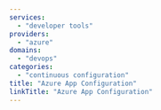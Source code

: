 ```yaml
---
services:
  - "developer tools"
providers:
  - "azure"
domains:
  - "devops"
categories:
  - "continuous configuration"
title: "Azure App Configuration"
linkTitle: "Azure App Configuration"
---
```

